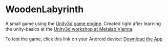 WoodenLabyrinth
===============

A small game using the [Unity3d game engine](http://unity3d.com/). Created right after learning the unity-basics at the [Unity3d workshop at Metalab Vienna](https://metalab.at/wiki/Unity3D).

To test the game, click this link on your Android device: [Download the App](https://github.com/stefan2904/WoodenLabyrinth/blob/master/2904Labyrinth.apk)
